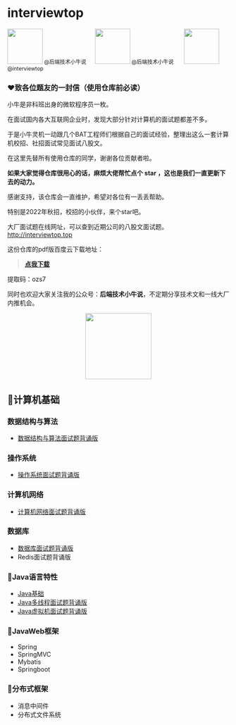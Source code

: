 # **interviewtop**
<div  align="left">   <a href = "https://www.zhihu.com/people/yi-zhi-zi-dong-bian-ma-ji"><img src="https://img.shields.io/badge/Zhihu-知乎-blue" width = "80px" hight = "50px"/></a><span style="font-size:12px">&nbsp@后端技术小牛说</span>&nbsp&nbsp&nbsp&nbsp
    <a href = "https://mp.weixin.qq.com/s/PXuHPGjAjlQrlFdi4m1_4w"><img src="https://img.shields.io/badge/WX-公众号-green" width = "80px" hight = "50px"/></a><span style="font-size:12px">&nbsp@后端技术小牛说</span>
    &nbsp&nbsp&nbsp&nbsp
    <a href = "https://github.com/autoencoder-github/interviewtop"><img src="https://img.shields.io/badge/GitHub-仓库-red" width = "80px" hight = "50px"/></a><span style="font-size:12px">&nbsp @interviewtop</span> 
     </div>

### **❤️致各位题友的一封信（使用仓库前必读）**
小牛是非科班出身的微软程序员一枚。

在面试国内各大互联网企业时，发现大部分针对计算机的面试题都差不多。

于是小牛灵机一动跟几个BAT工程师们根据自己的面试经验，整理出这么一套计算机校招、社招面试常见面试八股文。

在这里先替所有使用仓库的同学，谢谢各位贡献者啦。

**如果大家觉得仓库很用心的话，麻烦大佬帮忙点个 star ，这也是我们一直更新下去的动力。**

感谢支持，该仓库会一直维护，希望对各位有一丢丢帮助。

特别是2022年秋招，校招的小伙伴，来个star吧。

大厂面试题在线网址，可以查到近期公司的八股文面试题。http://interviewtop.top



这份仓库的pdf版百度云下载地址：
>  [**点我下载**](https://pan.baidu.com/s/1jSJWShuC__vcMHqEQyntNw)
> 
提取码：ozs7

同时也欢迎大家关注我的公众号：**后端技术小牛说**，不定期分享技术文和一线大厂内推机会。

<div  align="center">  <img src="https://cdn.jsdelivr.net/gh/autoencoder-github/acticle/qcode.jpg" width = "150px" hight = "150px"/> </div>

## 📢计算机基础

### 数据结构与算法
- [数据结构与算法面试题背诵版](https://gitee.com/autoencoder/interviewtop/blob/master/%E6%95%B0%E6%8D%AE%E7%BB%93%E6%9E%84%E4%B8%8E%E7%AE%97%E6%B3%95.md)
  
### 操作系统
- [操作系统面试题背诵版](https://gitee.com/autoencoder/interviewtop/blob/master/%E6%93%8D%E4%BD%9C%E7%B3%BB%E7%BB%9F.md)

### 计算机网络
- [计算机网络面试题背诵版](https://gitee.com/autoencoder/interviewtop/blob/master/%E8%AE%A1%E7%AE%97%E6%9C%BA%E7%BD%91%E7%BB%9C.md)
  
### 数据库
- [数据库面试题背诵版](https://gitee.com/autoencoder/interviewtop/blob/master/%E6%95%B0%E6%8D%AE%E5%BA%93.md)
- Redis面试题背诵版

### 🍗Java语言特性
- [Java基础](https://gitee.com/autoencoder/interviewtop/blob/master/Java%E5%9F%BA%E7%A1%80.md)
- [Java多线程面试题背诵版](https://gitee.com/autoencoder/interviewtop/blob/master/Java%E5%A4%9A%E7%BA%BF%E7%A8%8B.md)
- [Java虚拟机面试题背诵版](https://gitee.com/autoencoder/interviewtop/blob/master/java%E8%99%9A%E6%8B%9F%E6%9C%BA.md)

### 🍗JavaWeb框架
- Spring
- SpringMVC
- Mybatis
- Springboot

### 🍖分布式框架
- 消息中间件
- 分布式文件系统


